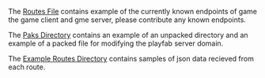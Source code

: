 The [Routes File](routes.md) contains example of the currently known endpoints of game the game client and gme server, please contribute any known endpoints.

The [Paks Directory](Paks) contains an example of an unpacked directory and an example of a packed file for modifying the playfab server domain.

The [Example Routes Directory](exampleRouteData) contains samples of json data recieved from each route.
